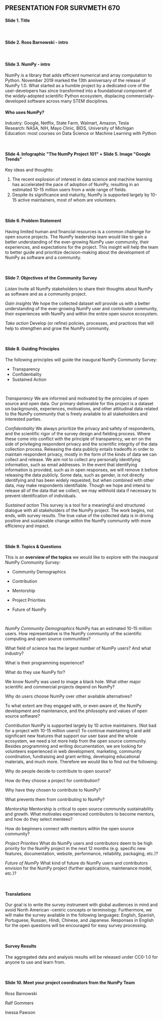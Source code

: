 ## PRESENTATION FOR SURVMETH 670
#### Slide 1. Title

<br>
 
#### Slide 2. Ross Barnowski - intro 

<br>

#### Slide 3. NumPy - intro

NumPy is a library that adds efficient numerical and array computation to Python. November 2019 marked the 13th anniversary of the release of NumPy 1.0. What started as a humble project by a dedicated core of the user-developers has since transformed into a foundational component of the widely-adopted scientific Python ecosystem, displacing commercially-developed software across many STEM disciplines.
#### Who uses NumPy?
Industry: Google, Netflix, State Farm, Walmart, Amazon, Tesla
<br>
Research: NASA, NIH, Mayo Clinic, BIDS, University of Michigan
<br>
Education: most courses on Data Science or Machine Learning with Python

<br>

#### Slide 4. Infographic "The NumPy Project 101" + Slide 5. Image "Google Trends"
Key ideas and thoughts:
1. The recent explosion of interest in data science and machine learning has accelerated the pace of adoption of NumPy, resulting in an estimated 10-15 million users from a wide range of fields. 
2. Despite its significance and maturity, NumPy is supported largely by 10-15 active maintainers, most of whom are volunteers.

<br>

#### Slide 6. Problem Statement
Having limited human and financial resources is a common challenge for open source projects. The NumPy leadership team would like to gain a better understanding of the ever-growing NumPy user community, their experiences, and expectations for the project. This insight will help the team to better guide and prioritize decision-making about the development of NumPy as software and a community.

<br>

#### Slide 7. Objectives of the Community Survey
*Listen* Invite all NumPy stakeholders to share their thoughts about NumPy as software and as a community project.

*Gain insights* We hope the collected dataset will provide us with a better understanding of the ever-growing NumPy user and contributor community, their experiences with NumPy and within the entire open source ecosystem.

*Take action* Develop (or refine) policies, processes, and practices that will help to strengthen and grow the NumPy community.

<br>

#### Slide 8. Guiding Principles

The following principles will guide the inaugural NumPy Community Survey:

*   Transparency
*   Confidentiality
*   Sustained Action

<br>

*Transperancy* We are informed and motivated by the principles of open source and open data. Our primary deliverable for this project is a dataset on backgrounds, experiences, motivations, and other attitudinal data related to the NumPy community that is freely available to all stakeholders and interested parties.

*Confidentiality* We always prioritize the privacy and safety of respondents, and the scientific rigor of the survey design and fielding process. Where these come into conflict with the principle of transparency, we err on the side of privileging respondent privacy and the scientific integrity of the data collection process.
Releasing the data publicly entails tradeoffs in order to maintain respondent privacy, mostly in the form of the kinds of data we can collect and release. We aim not to collect any personally identifying information, such as email addresses. In the event that identifying information is provided, such as in open responses, we will remove it before releasing the data publicly. Some data, such as gender, is not directly identifying and has been widely requested, but when combined with other data, may make respondents identifiable. Though we hope and intend to release all of the data that we collect, we may withhold data if necessary to prevent identification of individuals.

*Sustained action* This survey is a tool for a meaningful and structured dialogue with all stakeholders of the NumPy project. The work begins, not ends, with survey results. The true value of the collected data is in driving positive and sustainable change within the NumPy community with more efficiency and impact.

<br>

#### Slide 9. Topics & Questions

This is an **overview of the topics** we would like to explore with the inaugural NumPy Community Survey:

* Community Demographics 

* Contribution 

* Mentorship 

* Project Priorities 

* Future of NumPy

<br>

_NumPy Community Demographics_ NumPy has an estimated 10-15 million users. How representative is the NumPy community of the scientific computing and open source communities?

What field of science has the largest number of NumPy users? And what industry?

What is their programming experience?

What do they use NumPy for?

We know NumPy was used to image a black hole. What other major scientific and commercial projects depend on NumPy?

Why do users choose NumPy over other available alternatives?

To what extent are they engaged with, or even aware of, the NumPy development and maintenance, and the philosophy and values of open source software?

_Contribution_ NumPy is supported largely by 10 active maintainers. (Not bad for a project with 10-15 million users!) To continue maintaining it and add significant new features that support our user base and the whole ecosystem, we need a lot more help from the open source community. Besides programming and writing documentation, we are looking for volunteers experienced in web development, marketing, community coordination, fundraising and grant writing, developing educational materials, and much more. Therefore we would like to find out the following:

Why do people decide to contribute to open source?

How do they choose a project for contribution?

Why have they chosen to contribute to NumPy?

What prevents them from contributing to NumPy?

_Mentorship_ Mentorship is critical to open source community sustainability and growth. What motivates experienced contributors to become mentors, and how do they select mentees?

How do beginners connect with mentors within the open source community?

_Project Priorities_ What do NumPy users and contributors deem to be high priority for the NumPy project in the next 12 months (e.g. specific new features, documentation, website, performance, reliability, packaging, etc.)?

_Future of NumPy_ What kind of future do NumPy users and contributors envision for the NumPy project (further applications, maintenance model, etc.)?

<br>

#### Translations

Our goal is to write the survey instrument with global audiences in mind and avoid North American -centric concepts or terminology. Furthermore, we will make the survey available in the following languages: English, Spanish, Portuguese, Russian, Hindi, Chinese, and Japanese. Responses in English for the open questions will be encouraged for easy survey processing.

<br>

#### Survey Results

The aggregated data and analysis results will be released under CC0-1.0 for anyone to use and learn from.

<br>

#### Slide 10. Meet your project coordinators from the NumPy Team

Ross Barnowski

Ralf Gommers 

Inessa Pawson
